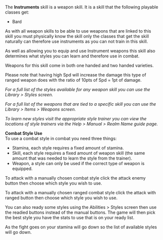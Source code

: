 ---
---
The **Instruments** skill is a weapon skill. It is a skill that the following playable classes get:

*   Bard

As with all weapon skills to be able to use weapons that are linked to this skill you must physically know the skill only the classes that get the skill naturally can therefore use instruments as you can not train in this skill.

As well as allowing you to equip and use Instrument weapons this skill also determines what styles you can learn and therefore use in combat.

Weapons for this skill come in both one handed and two handed varieties.

Please note that having high Spd will increase the damage this type of ranged weapon does with the ratio of 10pts of Spd = 1pt of damage.

_For a full list of the styles available for any weapon skill you can use the Library > Styles screen._

_For a full list of the weapons that are tied to a specific skill you can use the Library > Items > Weapons screen._

_To learn new styles visit the appropriate style trainer you can view the locations of style trainers via the Help > Manual > Realm Name guide page._

**Combat Style Use**  
To use a combat style in combat you need three things:

*   Stamina, each style requires a fixed amount of stamina.
*   Skill, each style requires a fixed amount of weapon skill (the same amount that was needed to learn the style from the trainer).
*   Weapon, a style can only be used if the correct type of weapon is equipped.

To attack with a manually chosen combat style click the attack enemy button then choose which style you wish to use.

To attack with a manually chosen ranged combat style click the attack with ranged button then choose which style you wish to use.

You can also ready some styles using the Abilities > Styles screen then use the readied buttons instead of the manual buttons. The game will then pick the best style you have the stats to use that is on your ready list.

As the fight goes on your stamina will go down so the list of available styles will go down.